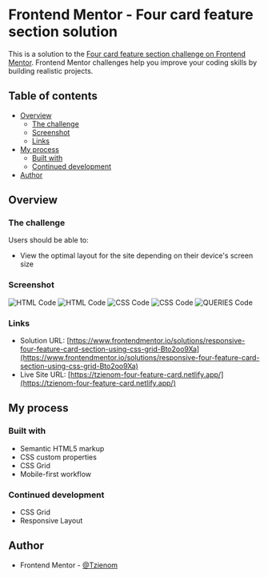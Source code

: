 # Frontend Mentor - Four card feature section solution

This is a solution to the [Four card feature section challenge on Frontend Mentor](https://www.frontendmentor.io/challenges/four-card-feature-section-weK1eFYK). Frontend Mentor challenges help you improve your coding skills by building realistic projects. 

## Table of contents

- [Overview](#overview)
  - [The challenge](#the-challenge)
  - [Screenshot](#screenshot)
  - [Links](#links)
- [My process](#my-process)
  - [Built with](#built-with)
  - [Continued development](#continued-development)
- [Author](#author)


## Overview

### The challenge

Users should be able to:

- View the optimal layout for the site depending on their device's screen size


### Screenshot

![HTML Code](./screenshot/html.png)
![HTML Code](./screenshot/html2.png)
![CSS Code](./screenshot/css.png)
![CSS Code](./screenshot/css2.png)
![QUERIES Code](./screenshot/queries.png)


### Links

- Solution URL: [https://www.frontendmentor.io/solutions/responsive-four-feature-card-section-using-css-grid-Bto2oo9Xa](https://www.frontendmentor.io/solutions/responsive-four-feature-card-section-using-css-grid-Bto2oo9Xa)
- Live Site URL: [https://tzienom-four-feature-card.netlify.app/](https://tzienom-four-feature-card.netlify.app/)



## My process

### Built with

- Semantic HTML5 markup
- CSS custom properties
- CSS Grid
- Mobile-first workflow 


### Continued development

- CSS Grid
- Responsive Layout


## Author

- Frontend Mentor - [@Tzienom](https://www.frontendmentor.io/profile/Tzienom)
